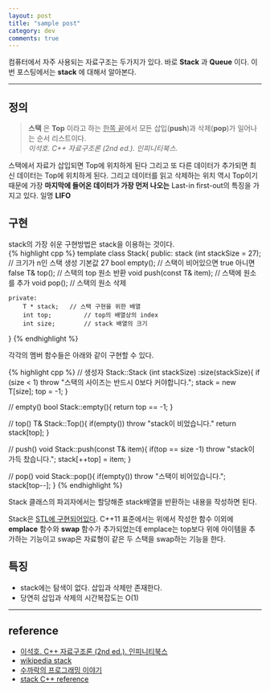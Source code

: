 ```yaml
---
layout: post
title: "sample post"
category: dev
comments: true
---
```



컴퓨터에서 자주 사용되는 자료구조는 두가지가 있다. 바로 **Stack** 과 **Queue** 이다. 이번 포스팅에서는 **stack** 에 대해서 알아본다.

---

## 정의  
> **스택** 은 **Top** 이라고 하는 <U>한쪽 끝</U>에서 모든 삽입(**push**)과 삭제(**pop**)가 일어나는 순서 리스트이다.  
> *이석호. C++ 자료구조론 (2nd ed.). 인피니티북스.*

스택에서 자료가 삽입되면 Top에 위치하게 된다 그리고 또 다른 데이터가 추가되면 최신 데이터는 Top에 위치하게 된다. 그리고 데이터를 읽고 삭제하는 위치 역시 Top이기 때문에 가장 **마지막에 들어온 데이터가 가장 먼저 나오는** Last-in first-out의 특징을 가지고 있다. 일명 **LIFO**

## 구현  
stack의 가장 쉬운 구현방법은 stack을 이용하는 것이다.  
{% highlight cpp  %}
template<class T>
class Stack{
	public:
		stack (int stackSize = 27); // 크기가 n인 스택 생성 기본값 27
		bool empty(); // 스택이 비어있으면 true 아니면 false
		T& top(); // 스택의 top 원소 반환
		void push(const T& item); // 스택에 원소를 추가
		void pop(); // 스택의 원소 삭제

	private:
		T * stack;	 // 스택 구현을 위한 배열
		int top;		 // top의 배열상의 index
		int size;		 // stack 배열의 크기
}
{% endhighlight %}

각각의 멤버 함수들은 아래와 같이 구현할 수 있다.

{% highlight cpp %}
// 생성자
Stack<T>::Stack (int stackSize)
:size(stackSize){
	if (size < 1) throw "스택의 사이즈는 반드시 0보다 커야합니다.";
	stack = new T[size];
	top = -1;
}

// empty()
bool Stack<T>::empty(){ return top == -1; }

// top()
T& Stack<T>::Top(){
	if(empty()) throw "stack이 비었습니다."
	return stack[top];
}

// push()
void Stack<T>::push(const T& item){
	if(top == size -1) throw "stack이 가득 찼습니다.";
	stack[++top] = item;
}

// pop()
void Stack<T>::pop(){
	if(empty()) throw "스택이 비어있습니다.";
	stack[top--];
}
{% endhighlight %}

Stack 클래스의 파괴자에서는 할당해준 stack배열을 반환하는 내용을 작성하면 된다.

Stack은 [STL에 구현되어있다](http://www.cplusplus.com/reference/stack/stack/). C++11 표준에서는 위에서 작성한 함수 이외에 **emplace** 함수와 **swap** 함수가 추가되었는데 emplace는 top보다 위에 아이템을 추가하는 기능이고 swap은 자료형이 같은 두 스택을 swap하는 기능을 한다.


## 특징  
- stack에는 탐색이 없다. 삽입과 삭제만 존재한다.
- 당연히 삽입과 삭제의 시간복잡도는 O(1)

---

## reference
- [이석호. C++ 자료구조론 (2nd ed.). 인피니티북스](http://www.yes24.com/24/goods/2656393)
- [wikipedia stack](https://en.wikipedia.org/wiki/Stack_(abstract_data_type))
- [수까락의 프로그래밍 이야기](http://sweeper.egloos.com/m/112529)
- [stack C++ reference](http://www.cplusplus.com/reference/stack/stack/)
